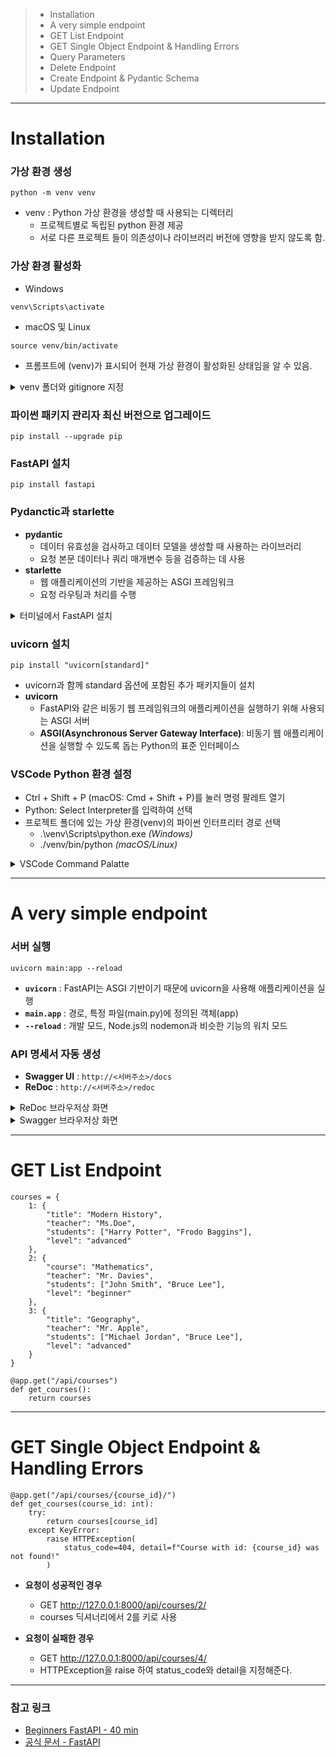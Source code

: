 > - Installation
> - A very simple endpoint
> - GET List Endpoint
> - GET Single Object Endpoint & Handling Errors
> - Query Parameters
> - Delete Endpoint
> - Create Endpoint & Pydantic Schema
> - Update Endpoint

-----

# Installation

### 가상 환경 생성
```
python -m venv venv
```

- venv : Python 가상 환경을 생성할 때 사용되는 디렉터리
    - 프로젝트별로 독립된 python 환경 제공
    - 서로 다른 프로젝트 들이 의존성이나 라이브러리 버전에 영향을 받지 않도록 함.

### 가상 환경 활성화
- Windows
```
venv\Scripts\activate
```

- macOS 및 Linux
```
source venv/bin/activate
```

- 프롬프트에 (venv)가 표시되어 현재 가상 환경이 활성화된 상태임을 알 수 있음.

<details>
<summary>venv 폴더와 gitignore 지정</summary>

![image](https://github.com/user-attachments/assets/e477cc0d-d021-49dc-9594-86e63194ba9b)

</details>

### 파이썬 패키지 관리자 최신 버전으로 업그레이드
```
pip install --upgrade pip
```

### FastAPI 설치
```
pip install fastapi
```

### Pydanctic과 starlette
- <b>pydantic</b>
    - 데이터 유효성을 검사하고 데이터 모델을 생성할 때 사용하는 라이브러리
    - 요청 본문 데이터나 쿼리 매개변수 등을 검증하는 데 사용
- <b>starlette</b>
    - 웹 애플리케이션의 기반을 제공하는 ASGI 프레임워크
    - 요청 라우팅과 처리를 수행
<details>
<summary>터미널에서 FastAPI 설치</summary>

![image](https://github.com/user-attachments/assets/4f65f7d5-0dff-41b2-8af9-e1becd1bba35)

</details>

### uvicorn 설치
```
pip install "uvicorn[standard]"
```
- uvicorn과 함께 standard 옵션에 포함된 추가 패키지들이 설치
- <b>uvicorn</b>
    - FastAPI와 같은 비동기 웹 프레임워크의 애플리케이션을 실행하기 위해 사용되는 ASGI 서버
    - <b>ASGI(Asynchronous Server Gateway Interface)</b>: 비동기 웹 애플리케이션을 실행할 수 있도록 돕는 Python의 표준 인터페이스 

### VSCode Python 환경 설정
- Ctrl + Shift + P (macOS: Cmd + Shift + P)를 눌러 명령 팔레트 열기
- Python: Select Interpreter를 입력하여 선택
- 프로젝트 폴더에 있는 가상 환경(venv)의 파이썬 인터프리터 경로 선택
    - .\venv\Scripts\python.exe <i>(Windows)</i>
    - ./venv/bin/python <i>(macOS/Linux)</i>
<details>
<summary>VSCode Command Palatte</summary>

![ezgif-4-d51a9387de](https://github.com/user-attachments/assets/e2e0344f-53a1-401d-a236-9017882e5db6)

</details>

-----

# A very simple endpoint

### 서버 실행
```
uvicorn main:app --reload
```
- <b>`uvicorn`</b> : FastAPI는 ASGI 기반이기 때문에 uvicorn을 사용해 애플리케이션을 실행
- <b>`main.app`</b> : 경로, 특정 파일(main.py)에 정의된 객체(app)
- <b>`--reload`</b> : 개발 모드, Node.js의 nodemon과 비슷한 기능의 워치 모드

### API 명세서 자동 생성

- <b>Swagger UI</b> : `http://<서버주소>/docs`
- <b>ReDoc</b> : `http://<서버주소>/redoc`

<details>
<summary>ReDoc 브라우저상 화면</summary>

![image](https://github.com/user-attachments/assets/075703e9-bc19-44a2-83c2-9f3bd5b1af17)

</details>
<details>
<summary>Swagger 브라우저상 화면</summary>

![image](https://github.com/user-attachments/assets/98cf6f43-6e8f-4389-8318-74d9b8573b30)

</summary>
</details>

---

# GET List Endpoint

```
courses = {
	1: {
		"title": "Modern History",
		"teacher": "Ms.Doe",
		"students": ["Harry Potter", "Frodo Baggins"],
		"level": "advanced"
	},
	2: {
		"course": "Mathematics",
		"teacher": "Mr. Davies",
		"students": ["John Smith", "Bruce Lee"],
		"level": "beginner"
	},
	3: {
		"title": "Geography",
		"teacher": "Mr. Apple",
		"students": ["Michael Jordan", "Bruce Lee"],
		"level": "advanced"
	}
}

@app.get("/api/courses")
def get_courses():
    return courses
```
---

# GET Single Object Endpoint & Handling Errors

```
@app.get("/api/courses/{course_id}/")
def get_courses(course_id: int):
    try:
        return courses[course_id]
    except KeyError:
        raise HTTPException(
            status_code=404, detail=f"Course with id: {course_id} was not found!"
        )
```
- <b>요청이 성공적인 경우</b>
    - GET http://127.0.0.1:8000/api/courses/2/
    - courses 딕셔너리에서 2를 키로 사용

- <b>요청이 실패한 경우</b>
    - GET http://127.0.0.1:8000/api/courses/4/
    - HTTPException을 raise 하여 status_code와 detail을 지정해준다.

---

### 참고 링크

- [Beginners FastAPI - 40 min](https://youtu.be/O05PucyQYBg?feature=shared)
- [공식 문서 - FastAPI](https://fastapi.tiangolo.com/#sponsors)